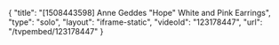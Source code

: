 {
    "title": "[1508443598] Anne Geddes \"Hope\" White and Pink Earrings",
    "type": "solo",
    "layout": "iframe-static",
    "videoId": "123178447",
    "url": "\/tvpembed\/123178447"
}